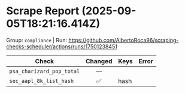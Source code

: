 # Scrape Report (2025-09-05T18:21:16.414Z)

Group: `compliance`  |  Run: https://github.com/AlbertoRoca96/scraping-checks-scheduler/actions/runs/17501238451

| Check | Changed | Keys | Error |
|---|:---:|:--|:--|
| `psa_charizard_pop_total` | — |  |  |
| `sec_aapl_8k_list_hash` | ✅ | hash |  |
